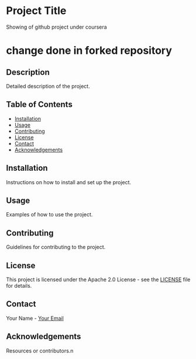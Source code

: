 # Project Title
Showing of github project under coursera 
# change done in forked repository

## Description
Detailed description of the project.

## Table of Contents
- [Installation](#installation)
- [Usage](#usage)
- [Contributing](#contributing)
- [License](#license)
- [Contact](#contact)
- [Acknowledgements](#acknowledgements)

## Installation
Instructions on how to install and set up the project.

## Usage
Examples of how to use the project.

## Contributing
Guidelines for contributing to the project.

## License
This project is licensed under the Apache 2.0 License - see the [LICENSE](LICENSE) file for details.

## Contact
Your Name - [Your Email](mailto:your-email@example.com)

## Acknowledgements
Resources or contributors.n
